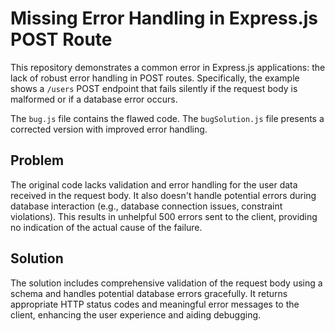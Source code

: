 # Missing Error Handling in Express.js POST Route

This repository demonstrates a common error in Express.js applications: the lack of robust error handling in POST routes.  Specifically, the example shows a `/users` POST endpoint that fails silently if the request body is malformed or if a database error occurs.

The `bug.js` file contains the flawed code. The `bugSolution.js` file presents a corrected version with improved error handling.

## Problem

The original code lacks validation and error handling for the user data received in the request body.  It also doesn't handle potential errors during database interaction (e.g., database connection issues, constraint violations).  This results in unhelpful 500 errors sent to the client, providing no indication of the actual cause of the failure.

## Solution

The solution includes comprehensive validation of the request body using a schema and handles potential database errors gracefully. It returns appropriate HTTP status codes and meaningful error messages to the client, enhancing the user experience and aiding debugging.